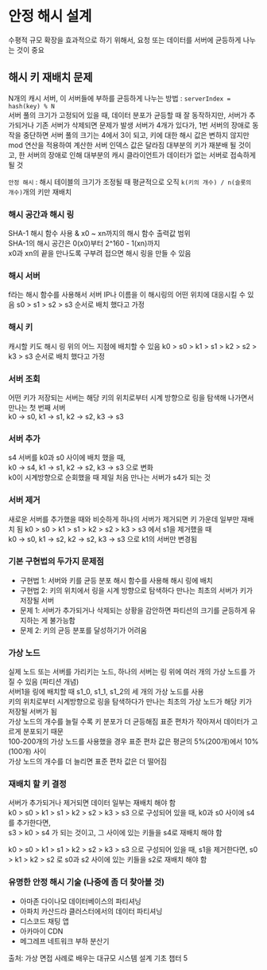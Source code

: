 # 안정 해시 설계
수평적 규모 확장을 효과적으로 하기 위해서, 요청 또는 데이터를 서버에 균등하게 나누는 것이 중요
## 해시 키 재배치 문제
N개의 캐시 서버, 이 서버들에 부하를 균등하게 나누는 방법 : `serverIndex = hash(key) % N`  
서버 풀의 크기가 고정되어 있을 때, 데이터 분포가 균등할 때 잘 동작하지만, 서버가 추가되거나 기존 서버가 삭제되면 문제가 발생
서버가 4개가 있다가, 1번 서버의 장애로 동작을 중단하면 서버 풀의 크기는 4에서 3이 되고, 키에 대한 해시 값은 변하지 않지만 mod 연산을 적용하여 계산한 서버 인덱스 값은 달라짐
대부분의 키가 재분배 될 것이고, 한 서버의 장애로 인해 대부분의 캐시 클라이언트가 데이터가 없는 서버로 접속하게 될 것  

`안정 해시` : 해시 테이블의 크기가 조정될 때 평균적으로 오직 `k(키의 개수) / n(슬롯의 개수)`개의 키만 재배치

### 해시 공간과 해시 링
SHA-1 해시 함수 사용 & x0 ~ xn까지의 해시 함수 출력값 범위  
SHA-1의 해시 공간은 0(x0)부터 2^160 - 1(xn)까지  
x0과 xn의 끝을 만나도록 구부려 접으면 해시 링을 만들 수 있음

### 해시 서버
f라는 해시 함수를 사용해서 서버 IP나 이름을 이 해시링의 어떤 위치에 대응시킬 수 있음
s0 > s1 > s2 > s3 순서로 배치 했다고 가정

### 해시 키
캐시할 키도 해시 링 위의 어느 지점에 배치할 수 있음
k0 > s0 > k1 > s1 > k2 > s2 > k3 > s3 순서로 배치 했다고 가정

### 서버 조회
어떤 키가 저장되는 서버는 해당 키의 위치로부터 시계 방향으로 링을 탐색해 나가면서 만나는 첫 번째 서버  
k0 -> s0, k1 -> s1, k2 -> s2, k3 -> s3  

### 서버 추가
s4 서버를 k0과 s0 사이에 배치 했을 때,  
k0 -> s4, k1 -> s1, k2 -> s2, k3 -> s3 으로 변화  
k0이 시계방향으로 순회했을 때 제일 처음 만나는 서버가 s4가 되는 것  

### 서버 제거
새로운 서버를 추가했을 때와 비슷하게 하나의 서버가 제거되면 키 가운데 일부만 재배치 됨
k0 > s0 > k1 > s1 > k2 > s2 > k3 > s3 에서 s1을 제거했을 때  
k0 -> s0, k1 -> s2, k2 -> s2, k3 -> s3 으로 k1의 서버만 변경됨  

### 기본 구현법의 두가지 문제점
- 구현법 1: 서버와 키를 균등 분포 해시 함수를 사용해 해시 링에 배치
- 구현법 2: 키의 위치에서 링을 시계 방향으로 탐색하다 만나는 최초의 서버가 키가 저장될 서버
- 문제 1: 서버가 추가되거나 삭제되는 상황을 감안하면 파티션의 크기를 균등하게 유지하는 게 불가능함
- 문제 2: 키의 균등 분포를 달성하기가 어려움

### 가상 노드
실제 노드 또는 서버를 가리키는 노드, 하나의 서버는 링 위에 여러 개의 가상 노드를 가질 수 있음 (파티션 개념)  
서버1을 링에 배치할 때 s1_0, s1_1, s1_2의 세 개의 가상 노드를 사용  
키의 위치로부터 시계방향으로 링을 탐색하다가 만나는 최초의 가상 노드가 해당 키가 저장될 서버가 됨  
가상 노드의 개수를 늘릴 수록 키 분포가 더 균등해짐 표준 편차가 작아져서 데이터가 고르게 분포되기 때문  
100-200개의 가상 노드를 사용했을 경우 표준 편차 값은 평균의 5%(200개)에서 10%(100개) 사이  
가상 노드의 개수를 더 늘리면 표준 편차 값은 더 떨어짐  

### 재배치 할 키 결정
서버가 추가되거나 제거되면 데이터 일부는 재배치 해야 함  
k0 > s0 > k1 > s1 > k2 > s2 > k3 > s3 으로 구성되어 있을 때, k0과 s0 사이에 s4를 추가한다면,  
s3 > k0 > s4 가 되는 것이고, 그 사이에 있는 키들을 s4로 재배치 해야 함  

k0 > s0 > k1 > s1 > k2 > s2 > k3 > s3 으로 구성되어 있을 때, s1을 제거한다면, 
s0 > k1 > k2 > s2 로 s0과 s2 사이에 있는 키들을 s2로 재배치 해야 함  

### 유명한 안정 해시 기술 (나중에 좀 더 찾아볼 것)
- 아마존 다이나모 데이터베이스의 파티셔닝
- 아파치 카산드라 클러스터에서의 데이터 파티셔닝
- 디스코드 채팅 앱
- 아카마이 CDN
- 메그레프 네트워크 부하 분산기


출처: 가상 면접 사례로 배우는 대규모 시스템 설계 기초 챕터 5
